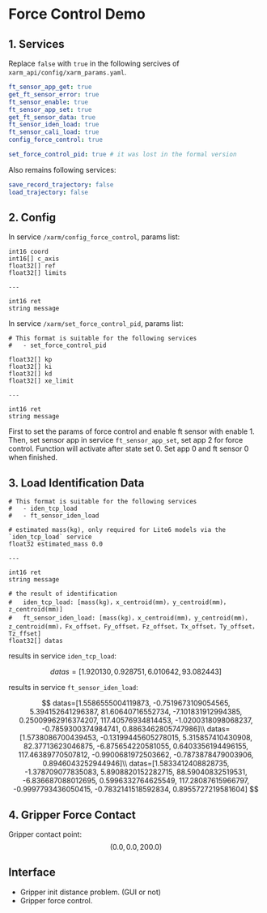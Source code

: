 # Force Control Demo

## 1. Services

Replace `false` with `true` in the following sercives of `xarm_api/config/xarm_params.yaml`.

```yaml
ft_sensor_app_get: true
get_ft_sensor_error: true
ft_sensor_enable: true
ft_sensor_app_set: true
get_ft_sensor_data: true
ft_sensor_iden_load: true
ft_sensor_cali_load: true
config_force_control: true

set_force_control_pid: true # it was lost in the formal version
```

Also remains following services:

```yaml
save_record_trajectory: false
load_trajectory: false
```

## 2. Config

In service `/xarm/config_force_control`, params list:

```srv
int16 coord
int16[] c_axis
float32[] ref
float32[] limits

---

int16 ret
string message
```

In service `/xarm/set_force_control_pid`, params list:

```srv
# This format is suitable for the following services
#   - set_force_control_pid

float32[] kp
float32[] ki
float32[] kd
float32[] xe_limit

---

int16 ret
string message
```

First to set the params of force control and enable ft sensor with enable 1.
Then, set sensor app in service `ft_sensor_app_set`, set app 2 for force control. Function will activate after state set 0. Set app 0 and ft sensor 0 when finished.

## 3. Load Identification Data

```
# This format is suitable for the following services
#   - iden_tcp_load
#   - ft_sensor_iden_load

# estimated mass(kg), only required for Lite6 models via the `iden_tcp_load` service
float32 estimated_mass 0.0

---

int16 ret
string message

# the result of identification
#   iden_tcp_load: [mass(kg)，x_centroid(mm)，y_centroid(mm)，z_centroid(mm)]
#   ft_sensor_iden_load: [mass(kg)，x_centroid(mm)，y_centroid(mm)，z_centroid(mm)，Fx_offset，Fy_offset，Fz_offset，Tx_offset，Ty_offset，Tz_ffset]
float32[] datas
```

results in service `iden_tcp_load`:

$$
datas=[ 1.920130, 0.928751, 6.010642, 93.082443 ]
$$

results in service `ft_sensor_iden_load`:

$$
datas=[1.5586555004119873, -0.7519673109054565, 5.394152641296387, 81.60640716552734, -7.101831912994385, 0.25009962916374207, 117.40576934814453, -1.0200318098068237, -0.7859300374984741, 0.8863462805747986]\\
datas=[1.5738086700439453, -0.13199445605278015, 5.315857410430908, 82.37713623046875, -6.875654220581055, 0.6403356194496155, 117.46389770507812, -0.9900681972503662, -0.7873878479003906, 0.8946043252944946]\\
datas=[1.5833412408828735, -1.378709077835083, 5.8908820152282715, 88.59040832519531, -6.836687088012695, 0.5996332764625549, 117.28087615966797, -0.9997793436050415, -0.7832141518592834, 0.8955727219581604]
$$

## 4. Gripper Force Contact

Gripper contact point:
$$
(0.0, 0.0, 200.0)
$$

## Interface

- Gripper init distance problem. (GUI or not)
- Gripper force control.